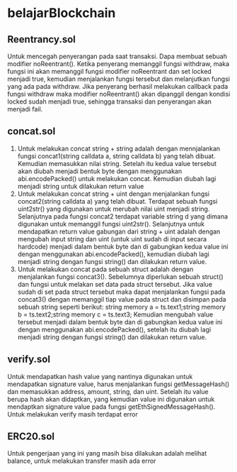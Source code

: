# belajarBlockchain

## Reentrancy.sol
Untuk mencegah penyerangan pada saat transaksi. Dapa membuat sebuah modifier noReentrant(). Ketika penyerang memanggil fungsi withdraw, maka fungsi ini akan memanggil fungsi modifier noReentrant dan set locked menjadi true, kemudian menjalankan fungsi tersebut dan melanjutkan fungsi yang ada pada withdraw. Jika penyerang berhasil melakukan callback pada fungsi withdraw maka modifier noReentrant() akan dipanggil dengan kondisi locked sudah menjadi true, sehingga transaksi dan penyerangan akan menjadi fail.

## concat.sol
1. Untuk melakukan concat string + string adalah dengan mennjalankan fungsi concat1(string calldata a, string calldata b) yang telah dibuat. Kemudian memasukkan nilai string. Setelah itu kedua value tersebut akan diubah menjadi bentuk byte dengan menggunakan abi.encodePacked() untuk melakukan concat. Kemudian diubah lagi menjadi string untuk dilakukan return value
2. Untuk melakukan concat string + uint dengan menjalankan fungsi concat2(string calldata a) yang telah dibuat. Terdapat sebuah fungsi uint2str() yang digunakan untuk merubah nilai uint menjadi string. Selanjutnya pada fungsi concat2 terdapat variable string d yang dimana digunakan untuk memanggil fungsi uint2str(). Selanjutnya untuk mendapatkan return value gabungan dari string + uint adalah dengan mengubah input string dan uint (untuk uint sudah di input secara hardcode) menjadi dalam bentuk byte dan di gabungkan kedua value ini dengan menggunakan abi.encodePacked(), kemudian diubah lagi menjadi string dengan fungsi string() dan dilakukan return value.
3. Untuk melakukan concat pada sebuah struct adalah dengan menjalankan fungsi concat3(). Sebelumnya diperlukan sebuah struct() dan fungsi untuk melakan set data pada struct tersebut. Jika value sudah di set pada struct tersebut maka dapat menjalankan fungsi pada concat3() dengan memanggil tiap value pada struct dan disimpan pada sebuah string seperti berikut: string memory a = ts.text1;string memory b = ts.text2;string memory c = ts.text3; Kemudian mengubah value tersebut menjadi dalam bentuk byte dan di gabungkan kedua value ini dengan menggunakan abi.encodePacked(), setelah itu diubah lagi menjadi string dengan fungsi string() dan dilakukan return value.

## verify.sol
Untuk mendapatkan hash value yang nantinya digunakan untuk mendapatkan signature value, harus menjalankan fungsi getMessageHash() dan memasukkan address, amount, string, dan uint. Setelah itu value berupa hash akan didaptkan, yang kemudian value ini digunakan untuk mendaptkan signature value pada fungsi getEthSignedMessageHash(). Untuk melakukan verify masih terdapat error

## ERC20.sol
Untuk pengerjaan yang ini yang masih bisa dilakukan adalah melihat balance, untuk melakukan transfer masih ada error
